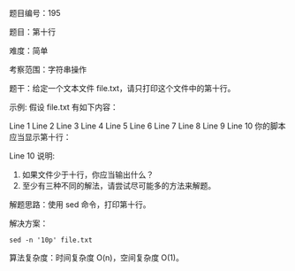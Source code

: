 题目编号：195

题目：第十行

难度：简单

考察范围：字符串操作

题干：给定一个文本文件 file.txt，请只打印这个文件中的第十行。

示例:
假设 file.txt 有如下内容：

Line 1
Line 2
Line 3
Line 4
Line 5
Line 6
Line 7
Line 8
Line 9
Line 10
你的脚本应当显示第十行：

Line 10
说明:
1. 如果文件少于十行，你应当输出什么？
2. 至少有三种不同的解法，请尝试尽可能多的方法来解题。

解题思路：使用 sed 命令，打印第十行。

解决方案：

```javascriptshell
sed -n '10p' file.txt
```

算法复杂度：时间复杂度 O(n)，空间复杂度 O(1)。